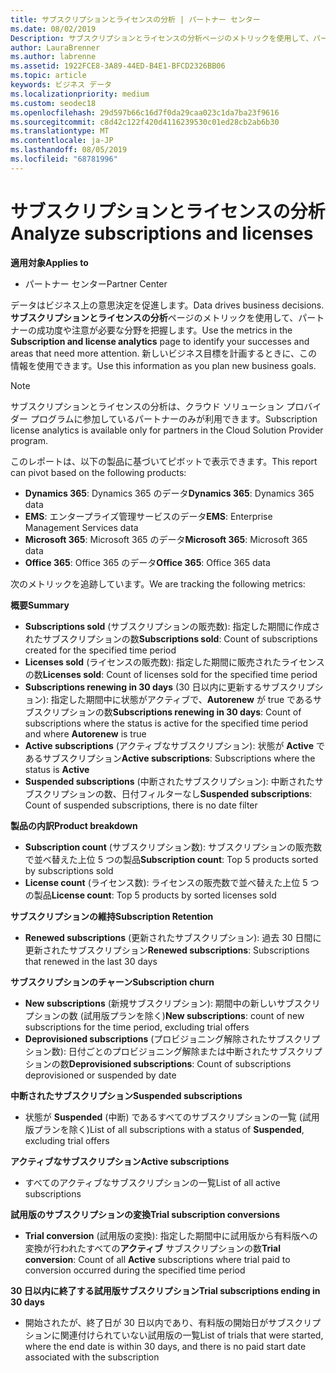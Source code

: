 ```yaml
---
title: サブスクリプションとライセンスの分析 | パートナー センター
ms.date: 08/02/2019
Description: サブスクリプションとライセンスの分析ページのメトリックを使用して、パートナーの成功度や注意が必要な分野を把握します。
author: LauraBrenner
ms.author: labrenne
ms.assetid: 1922FCE8-3A89-44ED-B4E1-BFCD2326BB06
ms.topic: article
keywords: ビジネス データ
ms.localizationpriority: medium
ms.custom: seodec18
ms.openlocfilehash: 29d597b66c16d7f0da29caa023c1da7ba23f9616
ms.sourcegitcommit: c8d42c122f420d4116239530c01ed28cb2ab6b30
ms.translationtype: MT
ms.contentlocale: ja-JP
ms.lasthandoff: 08/05/2019
ms.locfileid: "68781996"
---
```

# <a name="analyze-subscriptions-and-licenses"></a><span data-ttu-id="36167-104">サブスクリプションとライセンスの分析</span><span class="sxs-lookup"><span data-stu-id="36167-104">Analyze subscriptions and licenses</span></span> 

<span data-ttu-id="36167-105">**適用対象**</span><span class="sxs-lookup"><span data-stu-id="36167-105">**Applies to**</span></span>

- <span data-ttu-id="36167-106">パートナー センター</span><span class="sxs-lookup"><span data-stu-id="36167-106">Partner Center</span></span>

<span data-ttu-id="36167-107">データはビジネス上の意思決定を促進します。</span><span class="sxs-lookup"><span data-stu-id="36167-107">Data drives business decisions.</span></span> <span data-ttu-id="36167-108">**サブスクリプションとライセンスの分析**ページのメトリックを使用して、パートナーの成功度や注意が必要な分野を把握します。</span><span class="sxs-lookup"><span data-stu-id="36167-108">Use the metrics in the **Subscription and license analytics** page to identify your successes and areas that need more attention.</span></span> <span data-ttu-id="36167-109">新しいビジネス目標を計画するときに、この情報を使用できます。</span><span class="sxs-lookup"><span data-stu-id="36167-109">Use this information as you plan new business goals.</span></span>

> [!NOTE]
> <span data-ttu-id="36167-110">サブスクリプションとライセンスの分析は、クラウド ソリューション プロバイダー プログラムに参加しているパートナーのみが利用できます。</span><span class="sxs-lookup"><span data-stu-id="36167-110">Subscription license analytics is available only for partners in the Cloud Solution Provider program.</span></span>


<span data-ttu-id="36167-111">このレポートは、以下の製品に基づいてピボットで表示できます。</span><span class="sxs-lookup"><span data-stu-id="36167-111">This report can pivot based on the following products:</span></span>

 - <span data-ttu-id="36167-112">**Dynamics 365**: Dynamics 365 のデータ</span><span class="sxs-lookup"><span data-stu-id="36167-112">**Dynamics 365**: Dynamics 365 data</span></span>  
 - <span data-ttu-id="36167-113">**EMS**: エンタープライズ管理サービスのデータ</span><span class="sxs-lookup"><span data-stu-id="36167-113">**EMS**: Enterprise Management Services data</span></span>  
 - <span data-ttu-id="36167-114">**Microsoft 365**: Microsoft 365 のデータ</span><span class="sxs-lookup"><span data-stu-id="36167-114">**Microsoft 365**: Microsoft 365 data</span></span>  
 - <span data-ttu-id="36167-115">**Office 365**: Office 365 のデータ</span><span class="sxs-lookup"><span data-stu-id="36167-115">**Office 365**: Office 365 data</span></span>  


<span data-ttu-id="36167-116">次のメトリックを追跡しています。</span><span class="sxs-lookup"><span data-stu-id="36167-116">We are tracking the following metrics:</span></span>

<span data-ttu-id="36167-117">**概要**</span><span class="sxs-lookup"><span data-stu-id="36167-117">**Summary**</span></span>  
 - <span data-ttu-id="36167-118">**Subscriptions sold** (サブスクリプションの販売数): 指定した期間に作成されたサブスクリプションの数</span><span class="sxs-lookup"><span data-stu-id="36167-118">**Subscriptions sold**: Count of subscriptions created for the specified time period</span></span>  
 - <span data-ttu-id="36167-119">**Licenses sold** (ライセンスの販売数): 指定した期間に販売されたライセンスの数</span><span class="sxs-lookup"><span data-stu-id="36167-119">**Licenses sold**: Count of licenses sold for the specified time period</span></span>   
 - <span data-ttu-id="36167-120">**Subscriptions renewing in 30 days** (30 日以内に更新するサブスクリプション): 指定した期間中に状態がアクティブで、**Autorenew** が true であるサブスクリプションの数</span><span class="sxs-lookup"><span data-stu-id="36167-120">**Subscriptions renewing in 30 days**: Count of subscriptions where the status is active for the specified time period and where **Autorenew** is true</span></span>
 - <span data-ttu-id="36167-121">**Active subscriptions** (アクティブなサブスクリプション): 状態が **Active** であるサブスクリプション</span><span class="sxs-lookup"><span data-stu-id="36167-121">**Active subscriptions**: Subscriptions where the status is **Active**</span></span>  
 - <span data-ttu-id="36167-122">**Suspended subscriptions** (中断されたサブスクリプション): 中断されたサブスクリプションの数、日付フィルターなし</span><span class="sxs-lookup"><span data-stu-id="36167-122">**Suspended subscriptions**: Count of suspended subscriptions, there is no date filter</span></span>  

<span data-ttu-id="36167-123">**製品の内訳**</span><span class="sxs-lookup"><span data-stu-id="36167-123">**Product breakdown**</span></span>  
 - <span data-ttu-id="36167-124">**Subscription count** (サブスクリプション数): サブスクリプションの販売数で並べ替えた上位 5 つの製品</span><span class="sxs-lookup"><span data-stu-id="36167-124">**Subscription count**: Top 5 products sorted by subscriptions sold</span></span>  
 - <span data-ttu-id="36167-125">**License count** (ライセンス数): ライセンスの販売数で並べ替えた上位 5 つの製品</span><span class="sxs-lookup"><span data-stu-id="36167-125">**License count**: Top 5 products by sorted licenses sold</span></span>

<span data-ttu-id="36167-126">**サブスクリプションの維持**</span><span class="sxs-lookup"><span data-stu-id="36167-126">**Subscription Retention**</span></span>
 - <span data-ttu-id="36167-127">**Renewed subscriptions** (更新されたサブスクリプション): 過去 30 日間に更新されたサブスクリプション</span><span class="sxs-lookup"><span data-stu-id="36167-127">**Renewed subscriptions**: Subscriptions that renewed in the last 30 days</span></span>  

<span data-ttu-id="36167-128">**サブスクリプションのチャーン**</span><span class="sxs-lookup"><span data-stu-id="36167-128">**Subscription churn**</span></span>  
 - <span data-ttu-id="36167-129">**New subscriptions** (新規サブスクリプション): 期間中の新しいサブスクリプションの数 (試用版プランを除く)</span><span class="sxs-lookup"><span data-stu-id="36167-129">**New subscriptions**: count of new subscriptions for the time period, excluding trial offers</span></span>  
 - <span data-ttu-id="36167-130">**Deprovisioned subscriptions** (プロビジョニング解除されたサブスクリプション数): 日付ごとのプロビジョニング解除または中断されたサブスクリプションの数</span><span class="sxs-lookup"><span data-stu-id="36167-130">**Deprovisioned subscriptions**: Count of subscriptions deprovisioned or suspended by date</span></span>  

<span data-ttu-id="36167-131">**中断されたサブスクリプション**</span><span class="sxs-lookup"><span data-stu-id="36167-131">**Suspended subscriptions**</span></span>  
 - <span data-ttu-id="36167-132">状態が **Suspended** (中断) であるすべてのサブスクリプションの一覧 (試用版プランを除く)</span><span class="sxs-lookup"><span data-stu-id="36167-132">List of all subscriptions with a status of **Suspended**, excluding trial offers</span></span>  
  
<span data-ttu-id="36167-133">**アクティブなサブスクリプション**</span><span class="sxs-lookup"><span data-stu-id="36167-133">**Active subscriptions**</span></span>
 - <span data-ttu-id="36167-134">すべてのアクティブなサブスクリプションの一覧</span><span class="sxs-lookup"><span data-stu-id="36167-134">List of all active subscriptions</span></span>  

<span data-ttu-id="36167-135">**試用版のサブスクリプションの変換**</span><span class="sxs-lookup"><span data-stu-id="36167-135">**Trial subscription conversions**</span></span>  
 - <span data-ttu-id="36167-136">**Trial conversion** (試用版の変換): 指定した期間中に試用版から有料版への変換が行われたすべての**アクティブ** サブスクリプションの数</span><span class="sxs-lookup"><span data-stu-id="36167-136">**Trial conversion**: Count of all **Active** subscriptions where trial paid to conversion occurred during the specified time period</span></span>  

<span data-ttu-id="36167-137">**30 日以内に終了する試用版サブスクリプション**</span><span class="sxs-lookup"><span data-stu-id="36167-137">**Trial subscriptions ending in 30 days**</span></span>  
 - <span data-ttu-id="36167-138">開始されたが、終了日が 30 日以内であり、有料版の開始日がサブスクリプションに関連付けられていない試用版の一覧</span><span class="sxs-lookup"><span data-stu-id="36167-138">List of trials that were started, where the end date is within 30 days, and there is no paid start date associated with the subscription</span></span>  

  